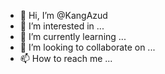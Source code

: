 - 👋 Hi, I’m @KangAzud
- 👀 I’m interested in ...
- 🌱 I’m currently learning ...
- 💞️ I’m looking to collaborate on ...
- 📫 How to reach me ...

<!---
KangAzud/KangAzud is a ✨ special ✨ repository because its `README.md` (this file) appears on your GitHub profile.
You can click the Preview link to take a look at your changes.
--->
